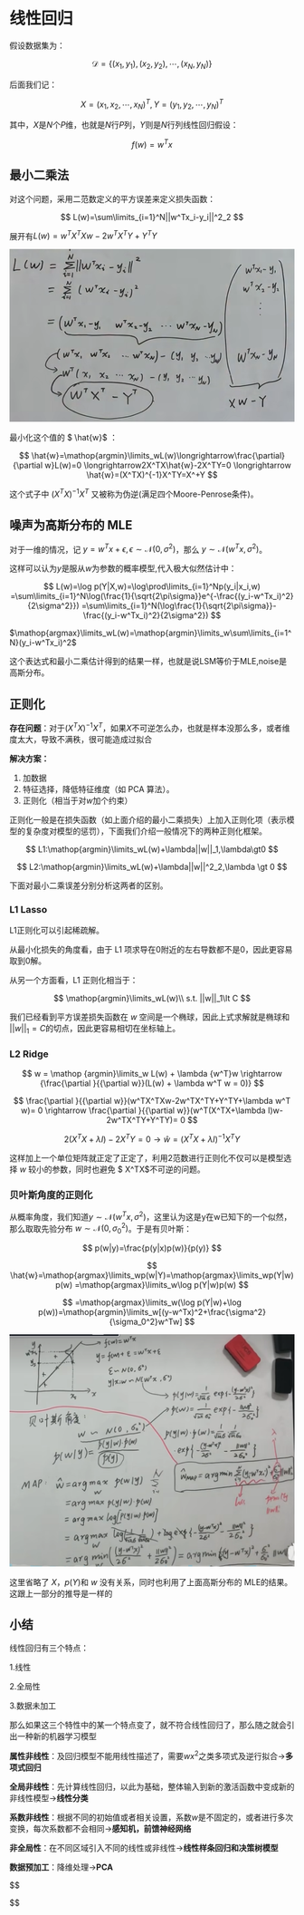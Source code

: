 # 线性回归

假设数据集为：

$$
\mathcal{D}=\{(x_1, y_1),(x_2, y_2),\cdots,(x_N, y_N)\}
$$

后面我们记：

$$
X=(x_1,x_2,\cdots,x_N)^T,Y=(y_1,y_2,\cdots,y_N)^T
$$

其中，$X$是$N$个$P$维，也就是$N$行$P$列，$Y$则是$N$行列线性回归假设：

$$
f(w)=w^Tx
$$

## 最小二乘法

对这个问题，采用二范数定义的平方误差来定义损失函数：

$$
L(w)=\sum\limits_{i=1}^N||w^Tx_i-y_i||^2_2
$$

展开有$L(w)=w^TX^TXw-2w^TX^TY+Y^TY$

![image.png](assets/3.1)

最小化这个值的 $ \hat{w}$ ：

$$
\hat{w}=\mathop{argmin}\limits_wL(w)\longrightarrow\frac{\partial}{\partial w}L(w)=0 \longrightarrow2X^TX\hat{w}-2X^TY=0 \longrightarrow \hat{w}=(X^TX)^{-1}X^TY=X^+Y
$$

这个式子中 $(X^TX)^{-1}X^T$ 又被称为伪逆(满足四个Moore-Penrose条件)。

## 噪声为高斯分布的 MLE

对于一维的情况，记 $y=w^Tx+\epsilon,\epsilon\sim\mathcal{N}(0,\sigma^2)$，那么 $y\sim\mathcal{N}(w^Tx,\sigma^2)$。

这样可以认为$y$是服从$w$为参数的概率模型,代入极大似然估计中：

$$
L(w)=\log p(Y|X,w)=\log\prod\limits_{i=1}^Np(y_i|x_i,w)
=\sum\limits_{i=1}^N\log(\frac{1}{\sqrt{2\pi\sigma}}e^{-\frac{(y_i-w^Tx_i)^2}{2\sigma^2}})
=\sum\limits_{i=1}^N(\log\frac{1}{\sqrt{2\pi\sigma}}-\frac{(y_i-w^Tx_i)^2}{2\sigma^2})
$$

$\mathop{argmax}\limits_wL(w)=\mathop{argmin}\limits_w\sum\limits_{i=1^N}(y_i-w^Tx_i)^2$

这个表达式和最小二乘估计得到的结果一样，也就是说LSM等价于MLE,noise是高斯分布。

## 正则化

**存在问题**：对于$(X^TX)^{-1}X^T$，如果$X$不可逆怎么办，也就是样本没那么多，或者维度太大，导致不满秩，很可能造成过拟合

**解决方案：**

1. 加数据
2. 特征选择，降低特征维度（如 PCA 算法）。
3. 正则化（相当于对$w$加个约束）

正则化一般是在损失函数（如上面介绍的最小二乘损失）上加入正则化项（表示模型的复杂度对模型的惩罚），下面我们介绍一般情况下的两种正则化框架。

$$
L1:\mathop{argmin}\limits_wL(w)+\lambda||w||_1,\lambda\gt0
$$

$$
L2:\mathop{argmin}\limits_wL(w)+\lambda||w||^2_2,\lambda \gt 0
$$

下面对最小二乘误差分别分析这两者的区别。

### L1 Lasso

L1正则化可以引起稀疏解。

从最小化损失的角度看，由于 L1 项求导在0附近的左右导数都不是0，因此更容易取到0解。

从另一个方面看，L1 正则化相当于：

$$
\mathop{argmin}\limits_wL(w)\\
s.t. ||w||_1\lt C
$$

我们已经看到平方误差损失函数在 $w$ 空间是一个椭球，因此上式求解就是椭球和 $||w||_1=C$的切点，因此更容易相切在坐标轴上。

### L2 Ridge

$$
w = \mathop {argmin}\limits_w L(w) + \lambda {w^T}w \rightarrow {\frac{\partial }{{\partial w}}(L(w) + \lambda w^T w = 0)}
$$

$$
\frac{\partial }{{\partial w}}(w^TX^TXw-2w^TX^TY+Y^TY+\lambda  w^T w)= 0 \rightarrow \frac{\partial }{{\partial w}}(w^T(X^TX+\lambda I)w-2w^TX^TY+Y^TY)= 0
$$

$$
2(X^TX+\lambda I)-2X^TY=0 \rightarrow \hat w = {{({X^T}X + \lambda I)}^{ - 1}}{X^T}Y
$$

这样加上一个单位矩阵就正定了正定了，利用2范数进行正则化不仅可以是模型选择 $w$ 较小的参数，同时也避免 $ X^TX$不可逆的问题。

### 贝叶斯角度的正则化

从概率角度，我们知道$y\sim\mathcal{N}(w^Tx,\sigma^2)$，这里认为这是y在w已知下的一个似然，那么取取先验分布 $w\sim\mathcal{N}(0,\sigma_0^2)$。于是有贝叶斯：

$$
p(w|y)=\frac{p(y|x)p(w)}{p(y)}
$$

$$
\hat{w}=\mathop{argmax}\limits_wp(w|Y)=\mathop{argmax}\limits_wp(Y|w)p(w)
=\mathop{argmax}\limits_w\log p(Y|w)p(w)
$$

$$
=\mathop{argmax}\limits_w(\log p(Y|w)+\log p(w))=\mathop{argmin}\limits_w[(y-w^Tx)^2+\frac{\sigma^2}{\sigma_0^2}w^Tw]
$$

![image.png](assets/3.2)

这里省略了 $X$，$p(Y)$和 $w$ 没有关系，同时也利用了上面高斯分布的 MLE的结果。这跟上一部分的推导是一样的

## 小结

线性回归有三个特点：

1.线性

2.全局性

3.数据未加工

那么如果这三个特性中的某一个特点变了，就不符合线性回归了，那么随之就会引出一种新的机器学习模型

**属性非线性**：及回归模型不能用线性描述了，需要$wx^2$之类多项式及逆行拟合$\longrightarrow$**多项式回归**

**全局非线性**：先计算线性回归，以此为基础，整体输入到新的激活函数中变成新的非线性模型$\longrightarrow$**线性分类**

**系数非线性**：根据不同的初始值或者相关设置，系数$w$是不固定的，或者进行多次变换，每次系数都不会相同$\longrightarrow$**感知机，前馈神经网络**

**非全局性**：在不同区域引入不同的线性或非线性$\longrightarrow$**线性样条回归和决策树模型**

**数据预加工**：降维处理$\longrightarrow$**PCA**



$$

$$

